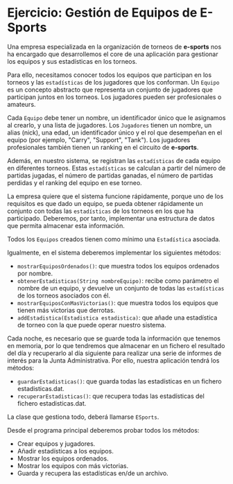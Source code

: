 # Ejercicio: Gestión de Equipos de E-Sports

Una empresa especializada en la organización de torneos de **e-sports** nos ha encargado que desarrollemos el core de una aplicación para gestionar los equipos y sus estadísticas en los torneos.

Para ello, necesitamos conocer todos los equipos que participan en los torneos y las `estadísticas` de los jugadores que los conforman. Un `Equipo` es un concepto abstracto que representa un conjunto de jugadores que participan juntos en los torneos. Los jugadores pueden ser profesionales o amateurs.

Cada `Equipo` debe tener un nombre, un identificador único que le asignamos al crearlo, y una lista de jugadores. Los `Jugadores` tienen un nombre, un alias (nick), una edad, un identificador único y el rol que desempeñan en el equipo (por ejemplo, "Carry", "Support", "Tank"). Los jugadores profesionales también tienen un ranking en el circuito de **e-sports**.

Además, en nuestro sistema, se registran las `estadísticas` de cada equipo en diferentes torneos. Estas `estadísticas` se calculan a partir del número de partidas jugadas, el número de partidas ganadas, el número de partidas perdidas y el ranking del equipo en ese torneo.

La empresa quiere que el sistema funcione rápidamente, porque uno de los requisitos es que dado un equipo, se pueda obtener rápidamente un conjunto con todas las `estadísticas` de los torneos en los que ha participado. Deberemos, por tanto, implementar una estructura de datos que permita almacenar esta información.

Todos los `Equipos` creados tienen como mínimo una `Estadística` asociada.

Igualmente, en el sistema deberemos implementar los siguientes métodos:

- `mostrarEquiposOrdenados()`: que muestra todos los equipos ordenados por nombre.
- `obtenerEstadisticas(String nombreEquipo)`: recibe como parámetro el nombre de un equipo, y devuelve un conjunto de todas las `estadísticas` de los torneos asociados con él.
- `mostrarEquiposConMasVictorias()`: que muestra todos los equipos que tienen más victorias que derrotas.
- `addEstadistica(Estadistica estadistica)`: que añade una estadística de torneo con la que puede operar nuestro sistema.

Cada noche, es necesario que se guarde toda la información que tenemos en memoria, por lo que tendremos que almacenar en un fichero el resultado del día y recuperarlo al día siguiente para realizar una serie de informes de interés para la Junta Administrativa. Por ello, nuestra aplicación tendrá los métodos:

- `guardarEstadisticas()`: que guarda todas las estadísticas en un fichero estadisticas.dat.
- `recuperarEstadisticas()`: que recupera todas las estadísticas del fichero estadisticas.dat.

La clase que gestiona todo, deberá llamarse `ESports`.

Desde el programa principal deberemos probar todos los métodos:

- Crear equipos y jugadores.
- Añadir estadísticas a los equipos.
- Mostrar los equipos ordenados.
- Mostrar los equipos con más victorias.
- Guarda y recupera las estadísticas en/de un archivo.
